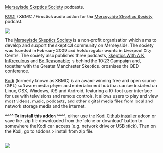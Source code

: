 <a href="http://www.merseysideskeptics.org.uk/podcasts/">Merseyisde Skeptics Society</a> podcasts.<br>

<a href="kodi.tv">KODI<a> / XBMC / Firestick audio addon for the <a href="http://www.merseysideskeptics.org.uk/podcasts/">Merseyside Skeptics Society</a> podcast.<br>

<img src="http://www.merseysideskeptics.org.uk/wp-content/uploads/logo.png"><br>

The <a href="http://www.merseysideskeptics.org.uk/">Merseyisde Skeptics Society</a> is a non-profit organisation which aims to develop and support the skeptical community on Merseyside. The society was founded in February 2009 and holds regular events in Liverpool City Centre. The society also publishes three podcasts, <a href="http://www.merseysideskeptics.org.uk/podcasts/">Skeptics With A K</a>, <a href="http://www.merseysideskeptics.org.uk/podcasts/">InKredulous</a> and <a href="http://www.merseysideskeptics.org.uk/podcasts/">Be Reasonable</a>; is behind the 10:23 Campaign and, together with the Greater Manchester Skeptics, organises the QED conference.<br>

<a href="www.kodi.tv">Kodi</a> (formerly known as XBMC) is an award-winning free and open source (GPL) software media player and entertainment hub that can be installed on Linux, OSX, Windows, iOS and Android, featuring a 10-foot user interface for use with televisions and remote controls. It allows users to play and view most videos, music, podcasts, and other digital media files from local and network storage media and the internet.<br>

<b>^^^^ To install this addon ^^^^</b>, either use the <a href="https://www.tvaddons.co/github-browser-kodi/">Kodi Github installer</a> addon or save the .zip file downloaded from the 'clone or download' button to somewhere the Kodi can access (e.g. network drive or USB stick). Then on the Kodi, go to addons > install from zip file.<br>

<br><a href="http://www.kodi.tv"><img src="https://kodi.tv/sites/default/files/page/field_image/about--devices.jpg">
